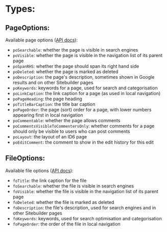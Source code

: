 # Types:
## PageOptions:
Available page options ([API docs](https://warwick.ac.uk/services/its/servicessupport/web/sitebuilder2/faqs/api/pages-and-files/change-page-properties/)):
   - `poSearchable`: whether the page is visible in search engines
   - `poVisible`: whether the page is visible in the navigation list of its parent page
   - `poSpanRHS`: whether the page should span its right hand side
   - `poDeleted`: whether the page is marked as deleted
   - `poDescription`: the page's description, sometimes shown in Google results and on other Sitebuilder pages
   - `poKeywords`: keywords for a page, used for search and categorisation
   - `poLinkCaption`: the link caption for a page (as used in local navigation)
   - `poPageHeading`: the page heading
   - `poTitleBarCaption`: the title bar caption
   - `poPageOrder`: the page (sort) order for a page, with lower numbers appearing first in local navigation
   - `poCommentable`: whether the page allows comments
   - `poCommentsVisibleToCommentersOnly`: whether comments for a page should only be visible to users who can post comments
   - `poLayout`: the layout of an ID6 page
   - `poEditComment`: the comment to show in the edit history for this edit

## FileOptions:
Available file options ([API docs](https://warwick.ac.uk/services/its/servicessupport/web/sitebuilder2/faqs/api/pages-and-files/change-file-properties/)):
   - `foTitle`: the link caption for the file
   - `foSearchable`: whether the file is visible in search engines 
   - `foVisible`: whether the file is visible in the navigation list of its parent page 
   - `foDeleted`: whether the file is marked as deleted
   - `foDescription`: the file's description, used for search engines and in other Sitebuilder pages 
   - `foKeywords`: keywords, used for search optimisation and categorisation 
   - `foPageOrder`: the order of the file in local navigation 
